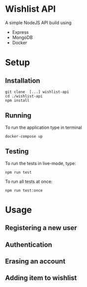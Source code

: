 # Wishlist API

A simple NodeJS API build using
- Express
- MongoDB
- Docker

# Setup

## Installation
```
git clone  [...] wishlist-api
cd ./wishlist-api
npm install
```

## Running
To run the application type in terminal

```
docker-compose up
```

## Testing
To run the tests in live-mode, type:
```
npm run test
```

To run all tests at once:
```
npm run test:once
```
# Usage

## Registering a new user

## Authentication

## Erasing an account

## Adding item to wishlist
